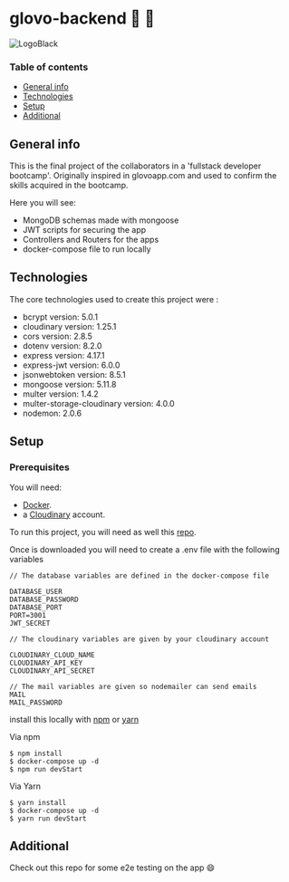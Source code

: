 # **glovo-backend** :rocket: :rocket:

![LogoBlack](https://user-images.githubusercontent.com/64317126/121247636-c593ff80-c8a2-11eb-9b8b-2786fdde2ddc.png)


### Table of contents
* [General info](#general-info)
* [Technologies](#technologies)
* [Setup](#setup)
* [Additional](#additional)

## General info
This is the final project of the collaborators in a 'fullstack developer bootcamp'. Originally inspired in glovoapp.com and used to confirm the skills acquired in the bootcamp.
	
Here you will see:
- MongoDB schemas made with mongoose
- JWT scripts for securing the app
- Controllers and Routers for the apps
- docker-compose file to run locally


## Technologies
The core technologies used to create this project were :
* bcrypt version: 5.0.1
* cloudinary version: 1.25.1
* cors version: 2.8.5
* dotenv version: 8.2.0
* express version: 4.17.1
* express-jwt version: 6.0.0
* jsonwebtoken version: 8.5.1
* mongoose version: 5.11.8
* multer version: 1.4.2
* multer-storage-cloudinary version: 4.0.0
* nodemon: 2.0.6
    
	
## Setup

### Prerequisites
 You will need:
* [Docker](https://www.docker.com).
* a [Cloudinary](https://cloudinary.com/) account.

To run this project, you will need as well this [repo](https://github.com/nds-fsd/glovo-frontend).

Once is downloaded you will need to create a .env file with the following variables

```
// The database variables are defined in the docker-compose file

DATABASE_USER
DATABASE_PASSWORD
DATABASE_PORT
PORT=3001
JWT_SECRET

// The cloudinary variables are given by your cloudinary account

CLOUDINARY_CLOUD_NAME
CLOUDINARY_API_KEY
CLOUDINARY_API_SECRET

// The mail variables are given so nodemailer can send emails 
MAIL
MAIL_PASSWORD
```
install this locally with [npm](https://www.npmjs.com/) or [yarn](https://yarnpkg.com/)

Via npm
```
$ npm install
$ docker-compose up -d
$ npm run devStart
```
Via Yarn
```
$ yarn install
$ docker-compose up -d
$ yarn run devStart
```


## Additional

Check out this repo for some e2e testing on the app :smile:
